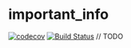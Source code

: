 # important_info

[![codecov](https://codecov.io/gh/sayitfast/important_info/branch/master/graph/badge.svg?token=4OVHUAQ53V)](https://codecov.io/gh/sayitfast/important_info)
[![Build Status](https://travis-ci.com/sayitfast/important_info.svg?branch=master)](https://travis-ci.com/sayitfast/important_info)
// TODO
